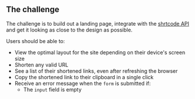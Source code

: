 ## The challenge

The challenge is to build out a landing page, integrate with the [shrtcode API](https://app.shrtco.de/) and get it looking as close to the design as possible.

Users should be able to:

- View the optimal layout for the site depending on their device's screen size
- Shorten any valid URL
- See a list of their shortened links, even after refreshing the browser
- Copy the shortened link to their clipboard in a single click
- Receive an error message when the `form` is submitted if:
  - The `input` field is empty
